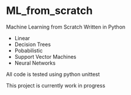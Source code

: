 # ML_from_scratch

Machine Learning from Scratch
Written in Python

- Linear
- Decision Trees
- Pobabilistic
- Support Vector Machines
- Neural Networks

All code is tested using python unittest

This project is currently work in progress
